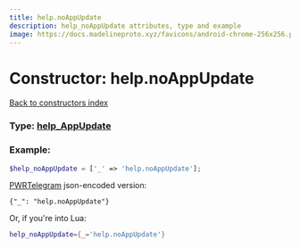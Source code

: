 ```yaml
---
title: help.noAppUpdate
description: help_noAppUpdate attributes, type and example
image: https://docs.madelineproto.xyz/favicons/android-chrome-256x256.png
---
```

# Constructor: help.noAppUpdate  
[Back to constructors index](index.md)






### Type: [help\_AppUpdate](../types/help_AppUpdate.md)


### Example:

```php
$help_noAppUpdate = ['_' => 'help.noAppUpdate'];
```  

[PWRTelegram](https://pwrtelegram.xyz) json-encoded version:

```
{"_": "help.noAppUpdate"}
```


Or, if you're into Lua:

```lua
help_noAppUpdate={_='help.noAppUpdate'}

```


